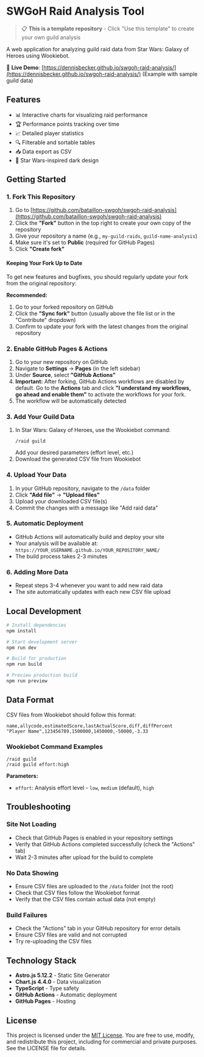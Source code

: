 # SWGoH Raid Analysis Tool

> 📋 **This is a template repository** - Click "Use this template" to create your own guild analysis

A web application for analyzing guild raid data from Star Wars: Galaxy of Heroes using Wookiebot.

🚀 **Live Demo**: [https://dennisbecker.github.io/swgoh-raid-analysis/](https://dennisbecker.github.io/swgoh-raid-analysis/) (Example with sample guild data)

## Features

- 📊 Interactive charts for visualizing raid performance
- 🏆 Performance points tracking over time
- 📈 Detailed player statistics
- 🔍 Filterable and sortable tables
- 📥 Data export as CSV
- 🌟 Star Wars-inspired dark design

## Getting Started


### 1. Fork This Repository
1. Go to [https://github.com/bataillon-swgoh/swgoh-raid-analysis](https://github.com/bataillon-swgoh/swgoh-raid-analysis)
2. Click the **"Fork"** button in the top right to create your own copy of the repository
3. Give your repository a name (e.g., `my-guild-raids`, `guild-name-analysis`)
4. Make sure it's set to **Public** (required for GitHub Pages)
5. Click **"Create fork"**

#### Keeping Your Fork Up to Date
To get new features and bugfixes, you should regularly update your fork from the original repository:

**Recommended:**
1. Go to your forked repository on GitHub
2. Click the **"Sync fork"** button (usually above the file list or in the "Contribute" dropdown)
3. Confirm to update your fork with the latest changes from the original repository



### 2. Enable GitHub Pages & Actions
1. Go to your new repository on GitHub
2. Navigate to **Settings** → **Pages** (in the left sidebar)
3. Under **Source**, select **"GitHub Actions"**
4. **Important:** After forking, GitHub Actions workflows are disabled by default. Go to the **Actions** tab and click **"I understand my workflows, go ahead and enable them"** to activate the workflows for your fork.
5. The workflow will be automatically detected

### 3. Add Your Guild Data
1. In Star Wars: Galaxy of Heroes, use the Wookiebot command:
   ```
   /raid guild
   ```
   Add your desired parameters (effort level, etc.)
2. Download the generated CSV file from Wookiebot

### 4. Upload Your Data
1. In your GitHub repository, navigate to the `/data` folder
2. Click **"Add file"** → **"Upload files"**
3. Upload your downloaded CSV file(s)
4. Commit the changes with a message like "Add raid data"

### 5. Automatic Deployment
- GitHub Actions will automatically build and deploy your site
- Your analysis will be available at: `https://YOUR_USERNAME.github.io/YOUR_REPOSITORY_NAME/`
- The build process takes 2-3 minutes

### 6. Adding More Data
- Repeat steps 3-4 whenever you want to add new raid data
- The site automatically updates with each new CSV file upload

## Local Development

```bash
# Install dependencies
npm install

# Start development server
npm run dev

# Build for production
npm run build

# Preview production build
npm run preview
```

## Data Format

CSV files from Wookiebot should follow this format:
```csv
name,allycode,estimatedScore,lastActualScore,diff,diffPercent
"Player Name",123456789,1500000,1450000,-50000,-3.33
```

### Wookiebot Command Examples
```
/raid guild
/raid guild effort:high
```

**Parameters:**
- `effort`: Analysis effort level - `low`, `medium` (default), `high`

## Troubleshooting

### Site Not Loading
- Check that GitHub Pages is enabled in your repository settings
- Verify that GitHub Actions completed successfully (check the "Actions" tab)
- Wait 2-3 minutes after upload for the build to complete

### No Data Showing
- Ensure CSV files are uploaded to the `/data` folder (not the root)
- Check that CSV files follow the Wookiebot format
- Verify that the CSV files contain actual data (not empty)

### Build Failures
- Check the "Actions" tab in your GitHub repository for error details
- Ensure CSV files are valid and not corrupted
- Try re-uploading the CSV files

## Technology Stack

- **Astro.js 5.12.2** - Static Site Generator
- **Chart.js 4.4.0** - Data visualization
- **TypeScript** - Type safety
- **GitHub Actions** - Automatic deployment
- **GitHub Pages** - Hosting


## License

This project is licensed under the [MIT License](LICENSE). You are free to use, modify, and redistribute this project, including for commercial and private purposes. See the LICENSE file for details.
